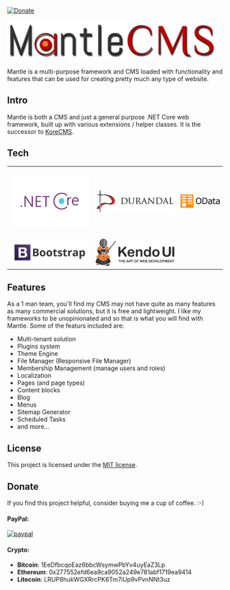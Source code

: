 [![Donate](https://img.shields.io/badge/Donate-PayPal-green.svg)](https://www.paypal.com/cgi-bin/webscr?cmd=_donations&business=gordon_matt%40live%2ecom&lc=AU&currency_code=AUD&bn=PP%2dDonationsBF%3abtn_donateCC_LG%2egif%3aNonHosted)

![Mantle CMS](https://github.com/gordon-matt/MantleCMS/raw/master/MantleCMS/wwwroot/img/logo.png)

Mantle is a multi-purpose framework and CMS loaded with functionality and features that can be used for creating pretty much any type of website.

## Intro

Mantle is both a CMS and just a general purpose .NET Core web framework, built up with various extensions / helper classes. It is the successor to [KoreCMS](https://github.com/gordon-matt/KoreCMS).

## Tech

| | | |
| :---: | :---: | :---: |
|[<br />![.NET Core](https://raw.githubusercontent.com/gordon-matt/MantleCMS/master/_SolutionItems/Logos/NetCore.png) ](https://docs.microsoft.com/en-us/aspnet/core/?view=aspnetcore-2.2)|[<br />![Durandal](https://raw.githubusercontent.com/gordon-matt/MantleCMS/master/_SolutionItems/Logos/Durandal.jpg) ](https://github.com/BlueSpire/Durandal)|[<br />![Web API OData](https://raw.githubusercontent.com/gordon-matt/MantleCMS/master/_SolutionItems/Logos/OData.png) ](https://github.com/OData/WebApi)|
| [<br />![Bootstrap](https://raw.githubusercontent.com/gordon-matt/MantleCMS/master/_SolutionItems/Logos/Bootstrap.jpg) ](http://getbootstrap.com/) |[<br />![KendoUI](https://raw.githubusercontent.com/gordon-matt/MantleCMS/master/_SolutionItems/Logos/KendoUI.png) ](https://github.com/telerik/kendo-ui-core)

## Features

As a 1 man team, you'll find my CMS may not have quite as many features as many commercial solutions, but it is free and lightweight. I like my frameworks to be unopinionated and so that is what you will find with Mantle. Some of the featurs included are:

- Multi-tenant solution
- Plugins system
- Theme Engine
- File Manager (Responsive File Manager)
- Membership Management (manage users and roles)
- Localization
- Pages (and page types)
- Content blocks
- Blog
- Menus
- Sitemap Generator
- Scheduled Tasks
- and more...

## License

This project is licensed under the [MIT license](LICENSE.txt).

## Donate
If you find this project helpful, consider buying me a cup of coffee.  :-)

#### PayPal:

[![paypal](https://www.paypalobjects.com/en_US/i/btn/btn_donateCC_LG.gif)](https://www.paypal.com/cgi-bin/webscr?cmd=_donations&business=gordon_matt%40live%2ecom&lc=AU&currency_code=AUD&bn=PP%2dDonationsBF%3abtn_donateCC_LG%2egif%3aNonHosted)

#### Crypto:
- **Bitcoin**: 1EeDfbcqoEaz6bbcWsymwPbYv4uyEaZ3Lp
- **Ethereum**: 0x277552efd6ea9ca9052a249e781abf1719ea9414
- **Litecoin**: LRUP8hukWGXRrcPK6Tm7iUp9vPvnNNt3uz
